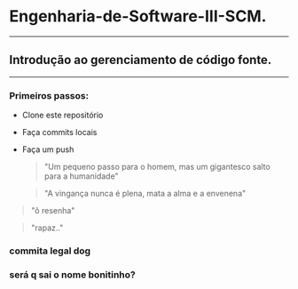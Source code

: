 # Engenharia-de-Software-III-SCM.
---
## Introdução ao gerenciamento de código fonte.
---
### Primeiros passos:

- Clone este repositório
- Faça commits locais
- Faça um push

  > "Um pequeno passo para o homem, mas um gigantesco salto para a humanidade"
  
  > "A vingança nunca é plena, mata a alma e a envenena"

> "ô resenha"

> "rapaz.."
### commita legal dog
### será q sai o nome bonitinho?